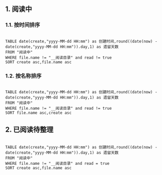 ## 1. 阅读中

### 1.1. 按时间排序

```dataview

TABLE date(create,"yyyy-MM-dd HH:mm") as 创建时间,round((date(now) - date(create,"yyyy-MM-dd HH:mm")).day,1) as 遗留天数
FROM "阅读中"
WHERE file.name != "__阅读目录" and read != true
SORT create asc,file.name asc

```

### 1.2. 按名称排序

```dataview

TABLE date(create,"yyyy-MM-dd HH:mm") as 创建时间,round((date(now) - date(create,"yyyy-MM-dd HH:mm")).day,1) as 遗留天数
FROM "阅读中"
WHERE file.name != "__阅读目录" and read != true
SORT file.name asc,create asc

```

## 2. 已阅读待整理

```dataview

TABLE date(create,"yyyy-MM-dd HH:mm") as 创建时间,round((date(now) - date(create,"yyyy-MM-dd HH:mm")).day,1) as 遗留天数
FROM "阅读中"
WHERE file.name != "__阅读目录" and read = true
SORT create asc,file.name asc

```
